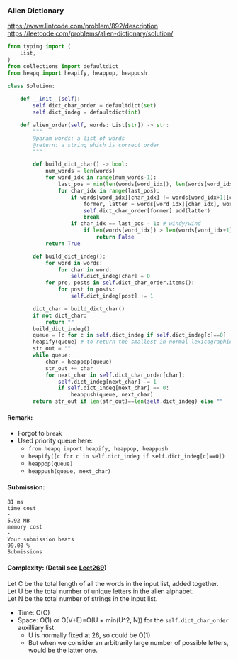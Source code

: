 ### Alien Dictionary
https://www.lintcode.com/problem/892/description
https://leetcode.com/problems/alien-dictionary/solution/
>
```python
from typing import (
    List,
)
from collections import defaultdict
from heapq import heapify, heappop, heappush

class Solution:
    
    def __init__(self):
        self.dict_char_order = defaultdict(set)
        self.dict_indeg = defaultdict(int)

    def alien_order(self, words: List[str]) -> str:
        """
        @param words: a list of words
        @return: a string which is correct order
        """

        def build_dict_char() -> bool:
            num_words = len(words)
            for word_idx in range(num_words-1):
                last_pos = min(len(words[word_idx]), len(words[word_idx+1]))
                for char_idx in range(last_pos):
                    if words[word_idx][char_idx] != words[word_idx+1][char_idx]: # car/cat
                        former, latter = words[word_idx][char_idx], words[word_idx+1][char_idx] # r/t
                        self.dict_char_order[former].add(latter)
                        break
                    if char_idx == last_pos - 1: # windy/wind
                        if len(words[word_idx]) > len(words[word_idx+1]):
                            return False
            return True

        def build_dict_indeg():
            for word in words:
                for char in word:
                    self.dict_indeg[char] = 0
            for pre, posts in self.dict_char_order.items():
                for post in posts:
                    self.dict_indeg[post] += 1

        dict_char = build_dict_char()
        if not dict_char:
            return ""
        build_dict_indeg()
        queue = [c for c in self.dict_indeg if self.dict_indeg[c]==0]
        heapify(queue) # to return the smallest in normal lexicographical order
        str_out = ""
        while queue:
            char = heappop(queue)
            str_out += char
            for next_char in self.dict_char_order[char]:
                self.dict_indeg[next_char] -= 1
                if self.dict_indeg[next_char] == 0:
                    heappush(queue, next_char)
        return str_out if len(str_out)==len(self.dict_indeg) else ""
```
#### Remark:
- Forgot to `break`
- Used priority queue here:
    - `from heapq import heapify, heappop, heappush`
    - `heapify([c for c in self.dict_indeg if self.dict_indeg[c]==0])`
    - `heappop(queue)`
    - `heappush(queue, next_char)`
#### Submission:
```
81 ms
time cost
·
5.92 MB
memory cost
·
Your submission beats
99.00 %
Submissions
```
#### Complexity: (Detail see [Leet269](https://leetcode.com/problems/alien-dictionary/solution/))
Let C be the total length of all the words in the input list, added together.\
Let U be the total number of unique letters in the alien alphabet. \
Let N be the total number of strings in the input list.
- Time: O(C)
- Space: O(1) or O(V+E)=O(U + min(U^2, N)) for the `self.dict_char_order` auxilliary list
    - U is normally fixed at 26, so could be O(1)
    - But when we consider an arbitrarily large number of possible letters, would be the latter one.
